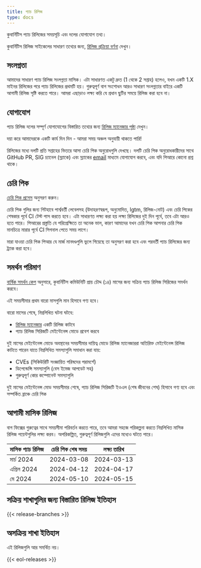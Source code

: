 ```yaml
---
title: প্যাচ রিলিজ
type: docs
---
```


কুবার্নিটিস প্যাচ রিলিজের সময়সূচি এবং দলের যোগাযোগ তথ্য।

কুবার্নিটিস রিলিজ সাইকেলের সাধারণ তথ্যের জন্য, [রিলিজ প্রক্রিয়া বর্ণনা][release process description] দেখুন।

## সংলগ্নতা

আমাদের সাধারণ প্যাচ রিলিজ সংলগ্নতা মাসিক। এটা
সাধারণত একটু দ্রুত (1 থেকে 2 সপ্তাহ) হলেও, যখন একটি 1.X মাইনর রিলিজের পরে প্যাচ রিলিজের প্রথমটি হয়। গুরুত্বপূর্ণ বাগ সংশোধন আরও
সাধারণ সংলগ্নতার বাইরে একটি আগামী রিলিজ সৃষ্টি করতে পারে। আমরা এছাড়াও লক্ষ্য করি যে প্রধান ছুটির সময়ে রিলিজ করা হবে না।

## যোগাযোগ

প্যাচ রিলিজ দলের সম্পূর্ণ যোগাযোগের বিস্তারিত তথ্যের জন্য [রিলিজ ম্যানেজার পৃষ্ঠা][release-managers] দেখুন।

দয়া করে আমাদেরকে একটি কার্য দিন দিন - আমরা সময় অঞ্চল অনুযায়ী থাকতে পারি!

রিলিজের মধ্যে দলটি প্রতি সপ্তাহের ভিতরে আসা চেরি পিক অনুরোধগুলি দেখছে।
দলটি চেরি পিক অনুরোধকারীদের সাথে GitHub PR, SIG চ্যানেল (স্ল্যাকে)
এবং স্ল্যাকের  [email](mailto:release-managers-private@kubernetes.io)
মাধ্যমে যোগাযোগ করবে, এবং যদি পিআরে কোনো প্রশ্ন থাকে।

## চেরি পিক
[চেরি পিক প্রসেস][cherry-picks] অনুসরণ করুন।

চেরি পিক গুলির জন্য গিটহাবে পার্শ্ববর্তী লেবেলসহ (উদাহরণস্বরূপ,
অনুমোদিত, lgtm, রিলিজ-নোট) এবং চেরি পিকের শেষকার পূর্বে CI টেস্ট পাস করতে হবে।
এটা সাধারণত লক্ষ্য করা হয় লক্ষ্য রিলিজের দুই দিন পূর্বে, তবে এটা আরও হতে পারে। 
পিআরের প্রস্তুতি যে পরিপ্রেক্ষিতে তা অনেক ভাল, কারণ আমাদের যখন চেরি পিক আপনার 
চেরি পিক মানচিত্রে মারার পূর্বে CI সিগনাল পেতে সময় লাগে।

মারা যাওয়া চেরি পিক পিআর যে মার্জ মানদণ্ডগুলি ভুলে গিয়েছে তা অনুসরণ করা হবে 
এবং পরবর্তী প্যাচ রিলিজের জন্য ট্র্যাক করা হবে।

## সমর্থন পরিমাণ

[বার্ষিক সমর্থন কেপ][yearly-support] অনুসারে, কুবার্নিটিস কমিউনিটি
প্রায় চৌদ্দ (১৪) মাসের জন্য সক্রিয় প্যাচ রিলিজ সিরিজের সমর্থন করবে।

এই সময়সীমার প্রথম বারো মাসগুলি মান হিসাবে গণ্য হবে।

বারো মাসের শেষে, নিম্নলিখিত ঘটনা ঘটবে:

- [রিলিজ ম্যানেজার][release-managers] একটি রিলিজ কাটবে
- প্যাচ রিলিজ সিরিজটি মেইন্টেনেন্স মোডে প্রবেশ করবে

দুই মাসের মেইন্টেনেন্স মোডে অবস্থানের সময়সীমার দায়িত্ব মোডে রিলিজ
ম্যানেজাররা অতিরিক্ত মেইন্টেনেন্স রিলিজ কাটতে পারেন যাতে নিম্নলিখিত সমস্যাগুলি সমাধান করা যায়:

- CVEs (সিকিউরিটি সংজ্ঞায়িত পরিষদের পরামর্শে)
- ডিপেন্ডেন্সি সমস্যাগুলি (বেস ইমেজ আপডেট সহ)
- গুরুত্বপূর্ণ কোর কম্পোনেন্ট সমস্যাগুলি

দুই মাসের মেইন্টেনেন্স মোড সময়সীমার শেষে, প্যাচ রিলিজ সিরিজটি ইওএল
(শেষ জীবনের শেষ) হিসাবে গণ্য হবে এবং সম্পর্কিত ব্রাঞ্চে চেরি পিক

## আগামী মাসিক রিলিজ

বাগ ফিক্সের গুরুত্বের সাথে সময়সীমা পরিবর্তন করতে পারে, তবে আমরা সহজে পরিকল্পনা করতে
নিম্নলিখিত মাসিক রিলিজ পয়েন্টগুলির লক্ষ্য করব। অপরিকল্পিত, গুরুত্বপূর্ণ রিলিজগুলি এদের মধ্যেও ঘটতে পারে।

| মাসিক প্যাচ রিলিজ | চেরি পিক শেষ সময় | লক্ষ্য তারিখ |
| --------------------- | -------------------- | ----------- |
| মার্চ 2024            | 2024-03-08           | 2024-03-13  |
| এপ্রিল 2024            | 2024-04-12           | 2024-04-17  |
| মে 2024              | 2024-05-10           | 2024-05-15  |

## সক্রিয় শাখাগুলির জন্য বিস্তারিত রিলিজ ইতিহাস

{{< release-branches >}}

## অসক্রিয় শাখা ইতিহাস

এই রিলিজগুলি আর সমর্থিত নয়।

{{< eol-releases >}}

[cherry-picks]: https://github.com/kubernetes/community/blob/master/contributors/devel/sig-release/cherry-picks.md
[release-managers]: /releases/release-managers
[release process description]: /releases/release
[yearly-support]: https://git.k8s.io/enhancements/keps/sig-release/1498-kubernetes-yearly-support-period/README.md






